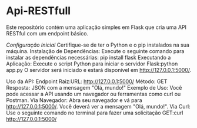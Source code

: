 # Api-RESTfull
Este repositório contém uma aplicação simples em Flask que cria uma API RESTful com um endpoint básico.

*Configuração Inicial*
Certifique-se de ter o Python e o pip instalados na sua máquina.
Instalação de Dependências: Execute o seguinte comando para instalar as dependências necessárias:
pip install flask
Executando a Aplicação: 
Execute o script Python para iniciar o servidor Flask:python app.py
O servidor será iniciado e estará disponível em http://127.0.0.1:5000/.

Uso da API:
Endpoint Raiz:URL: http://127.0.0.1:5000/
Método: GET 
Resposta: JSON com a mensagem "Olá, mundo!"
Exemplo de Uso:
Você pode acessar a API usando um navegador ou ferramentas como curl ou Postman.
Via Navegador: Abra seu navegador e vá para http://127.0.0.1:5000/. Você deverá ver a mensagem "Olá, mundo!".
Via Curl: Use o seguinte comando no terminal para fazer uma solicitação GET:curl http://127.0.0.1:5000/
